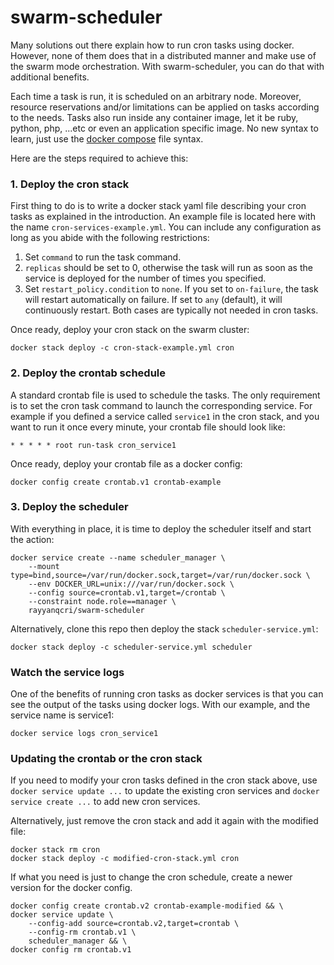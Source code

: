 # swarm-scheduler

Many solutions out there explain how to run cron tasks using docker.
However, none of them does that in a distributed manner and make use
of the swarm mode orchestration.
With swarm-scheduler, you can do that with additional benefits.

Each time a task is run, it is scheduled on an arbitrary node.
Moreover, resource reservations and/or limitations can be applied on tasks
according to the needs. Tasks also run inside any container image, let it
be ruby, python, php, ...etc or even an application specific image.
No new syntax to learn, just use the [docker compose](https://docs.docker.com/compose/compose-file) file syntax.

Here are the steps required to achieve this:

### 1. Deploy the cron stack

First thing to do is to write a docker stack yaml file describing
your cron tasks as explained in the introduction.
An example file is located here with the name `cron-services-example.yml`.
You can include any configuration as long as you abide with the following
restrictions:

1. Set `command` to run the task command.
2. `replicas` should be set to 0, otherwise the task will run 
as soon as the service is deployed for the number of times you specified.
3. Set `restart_policy.condition` to `none`. If you set to `on-failure`,
the task will restart automatically on failure. If set to `any` (default),
it will continuously restart. Both cases are typically not needed in cron tasks.

Once ready, deploy your cron stack on the swarm cluster:

    docker stack deploy -c cron-stack-example.yml cron

### 2. Deploy the crontab schedule

A standard crontab file is used to schedule the tasks.
The only requirement is to set the cron task command to launch the corresponding service.
For example if you defined a service called `service1` in the cron stack,
and you want to run it once every minute, your crontab file should look like:

    * * * * * root run-task cron_service1

Once ready, deploy your crontab file as a docker config:

    docker config create crontab.v1 crontab-example

### 3. Deploy the scheduler

With everything in place, it is time to deploy the scheduler itself
and start the action:

    docker service create --name scheduler_manager \
        --mount type=bind,source=/var/run/docker.sock,target=/var/run/docker.sock \
        --env DOCKER_URL=unix:///var/run/docker.sock \
        --config source=crontab.v1,target=/crontab \
        --constraint node.role==manager \
        rayyanqcri/swarm-scheduler

Alternatively, clone this repo then deploy the stack `scheduler-service.yml`:

    docker stack deploy -c scheduler-service.yml scheduler

### Watch the service logs

One of the benefits of running cron tasks as docker services is that
you can see the output of the tasks using docker logs. With our
example, and the service name is service1:

    docker service logs cron_service1

### Updating the crontab or the cron stack

If you need to modify your cron tasks defined in the cron stack above,
use `docker service update ...` to update the existing cron services and
`docker service create ...` to add new cron services.

Alternatively, just remove the cron stack and add it again with the modified file:

    docker stack rm cron
    docker stack deploy -c modified-cron-stack.yml cron

If what you need is just to change the cron schedule, create a newer version
for the docker config.

    docker config create crontab.v2 crontab-example-modified && \
    docker service update \
        --config-add source=crontab.v2,target=crontab \
        --config-rm crontab.v1 \
        scheduler_manager && \
    docker config rm crontab.v1
